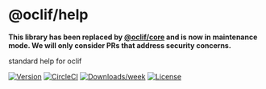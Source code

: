 @oclif/help
===========

**This library has been replaced by [@oclif/core](https://github.com/oclif/core) and is now in maintenance mode. We will only consider PRs that address security concerns.**

standard help for oclif

[![Version](https://img.shields.io/npm/v/@oclif/help.svg)](https://npmjs.org/package/@oclif/help)
[![CircleCI](https://circleci.com/gh/oclif/help/tree/main.svg?style=svg)](https://circleci.com/gh/oclif/help/tree/main)
[![Downloads/week](https://img.shields.io/npm/dw/@oclif/help.svg)](https://npmjs.org/package/@oclif/help)
[![License](https://img.shields.io/npm/l/@oclif/help.svg)](https://github.com/oclif/help/blob/main/package.json)
